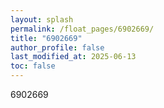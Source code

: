 ```yaml
---
layout: splash
permalink: /float_pages/6902669/
title: "6902669"
author_profile: false
last_modified_at: 2025-06-13
toc: false
---
```

 
6902669
